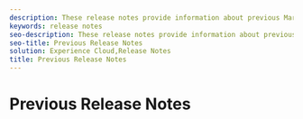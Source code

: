 ```yaml
---
description: These release notes provide information about previous Marketing Cloud product releases.
keywords: release notes
seo-description: These release notes provide information about previous Marketing Cloud product releases.
seo-title: Previous Release Notes
solution: Experience Cloud,Release Notes
title: Previous Release Notes
---
```


# Previous Release Notes

